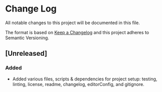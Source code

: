 # Change Log

All notable changes to this project will be documented in this file.

The format is based on [Keep a Changelog](http://keepachangelog.com/) and this project adheres to Semantic Versioning.

## [Unreleased]

### Added

- Added various files, scripts & dependencies for project setup: testing, linting, license, readme, changelog, editorConfig, and gitignore.
